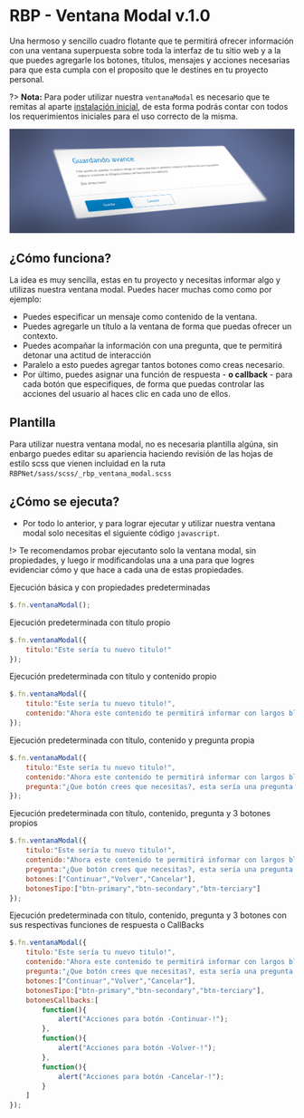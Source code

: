 # RBP - Ventana Modal v.1.0 

Una hermoso y sencillo cuadro flotante que te permitirá ofrecer información con una ventana superpuesta sobre toda la interfaz de tu sitio web y a la que puedes agregarle los botones, títulos, mensajes y acciones necesarias para que esta cumpla con el proposito que le destines en tu proyecto personal.

?> <b>Nota:</b> Para poder utilizar nuestra <code>ventanaModal</code> es necesario que te remitas al aparte [instalación inicial](primeros_pasos.md), de esta forma podrás contar con todos los requerimientos iniciales para el uso correcto de la misma.

<img src="_media/rbp-ventana-modal-banner.png"/>

## ¿Cómo funciona?

La idea es muy sencilla, estas en tu proyecto y necesitas informar algo y utilizas nuestra ventana modal. Puedes hacer muchas como como por ejemplo:

- Puedes especificar un mensaje como contenido de la ventana.
- Puedes agregarle un título a la ventana de forma que puedas ofrecer un contexto.
- Puedes acompañar la información con una pregunta, que te permitirá detonar una actitud de interacción
- Paralelo a esto puedes agregar tantos botones como creas necesario.
- Por último, puedes asignar una función de respuesta - <b>o callback</b> - para cada botón que especifiques, de forma que puedas controlar las acciones del usuario al haces clic en cada uno de ellos.

## Plantilla

Para utilizar nuestra ventana modal, no es necesaria plantilla algúna, sin enbargo puedes editar su apariencia haciendo revisión de las hojas de estilo <ocde>scss</code> que vienen incluidad en la ruta <code>RBPNet/sass/scss/_rbp_ventana_modal.scss</code>

## ¿Cómo se ejecuta?

- Por todo lo anterior, y para lograr ejecutar y utilizar nuestra ventana modal solo necesitas el siguiente código <code>javascript</code>.

!> Te recomendamos probar ejecutanto solo la ventana modal, sin propiedades, y luego ir modificandolas una a una para que logres evidenciar cómo y que hace a cada una de estas propiedades.

Ejecución básica y con propiedades predeterminadas

````js
$.fn.ventanaModal();
````

Ejecución predeterminada con título propio

````js
$.fn.ventanaModal({
    titulo:"Este sería tu nuevo titulo!"
});
````

Ejecución predeterminada con título y contenido propio

````js
$.fn.ventanaModal({
    titulo:"Este sería tu nuevo titulo!",
    contenido:"Ahora este contenido te permitirá informar con largos bloques de texto."
});
````

Ejecución predeterminada con título, contenido y pregunta propia

````js
$.fn.ventanaModal({
    titulo:"Este sería tu nuevo titulo!",
    contenido:"Ahora este contenido te permitirá informar con largos bloques de texto.",
    pregunta:"¿Que botón crees que necesitas?, esta sería una pregunta interesante e invita a tus usuarios a identificar el botón que deben presionar."
});
````

Ejecución predeterminada con título, contenido, pregunta y 3 botones propios

````js
$.fn.ventanaModal({
    titulo:"Este sería tu nuevo titulo!",
    contenido:"Ahora este contenido te permitirá informar con largos bloques de texto.",
    pregunta:"¿Que botón crees que necesitas?, esta sería una pregunta interesante e invita a tus usuarios a identificar el botón que deben presionar.",
    botones:["Continuar","Volver","Cancelar"],
    botonesTipo:["btn-primary","btn-secondary","btn-terciary"]
});
````

Ejecución predeterminada con título, contenido, pregunta y 3 botones con sus respectivas funciones de respuesta o CallBacks

````js
$.fn.ventanaModal({
    titulo:"Este sería tu nuevo titulo!",
    contenido:"Ahora este contenido te permitirá informar con largos bloques de texto.",
    pregunta:"¿Que botón crees que necesitas?, esta sería una pregunta interesante e invita a tus usuarios a identificar el botón que deben presionar.",
    botones:["Continuar","Volver","Cancelar"],
    botonesTipo:["btn-primary","btn-secondary","btn-terciary"],
    botonesCallbacks:[
        function(){
            alert("Acciones para botón -Continuar-!");
        },
        function(){
            alert("Acciones para botón -Volver-!");
        },
        function(){
            alert("Acciones para botón -Cancelar-!");
        }
    ]
});
````